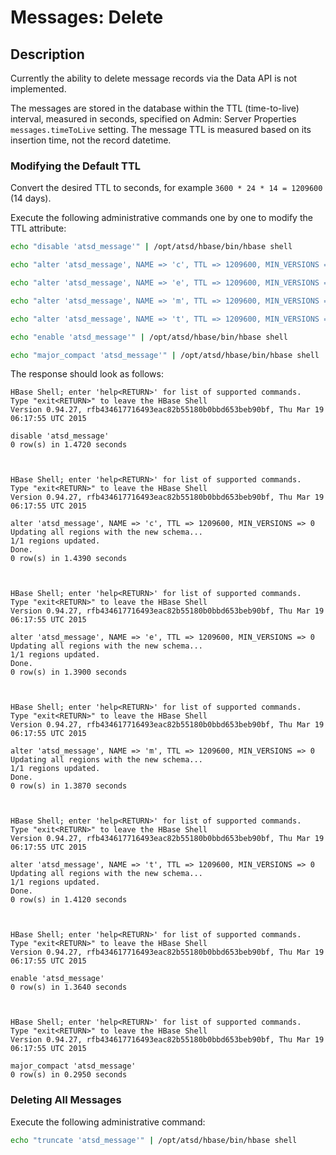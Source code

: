 # Messages: Delete

## Description

Currently the ability to delete message records via the Data API is not implemented. 

The messages are stored in the database within the TTL (time-to-live) interval, measured in seconds, specified on Admin: Server Properties `messages.timeToLive` setting. The message TTL is measured based on its insertion time, not the record datetime.

### Modifying the Default TTL

Convert the desired TTL to seconds, for example `3600 * 24 * 14 = 1209600` (14 days).

Execute the following administrative commands one by one to modify the TTL attribute:

```bash
echo "disable 'atsd_message'" | /opt/atsd/hbase/bin/hbase shell

echo "alter 'atsd_message', NAME => 'c', TTL => 1209600, MIN_VERSIONS => 0" | /opt/atsd/hbase/bin/hbase shell

echo "alter 'atsd_message', NAME => 'e', TTL => 1209600, MIN_VERSIONS => 0" | /opt/atsd/hbase/bin/hbase shell

echo "alter 'atsd_message', NAME => 'm', TTL => 1209600, MIN_VERSIONS => 0" | /opt/atsd/hbase/bin/hbase shell

echo "alter 'atsd_message', NAME => 't', TTL => 1209600, MIN_VERSIONS => 0" | /opt/atsd/hbase/bin/hbase shell

echo "enable 'atsd_message'" | /opt/atsd/hbase/bin/hbase shell

echo "major_compact 'atsd_message'" | /opt/atsd/hbase/bin/hbase shell

```

The response should look as follows:

```
HBase Shell; enter 'help<RETURN>' for list of supported commands.
Type "exit<RETURN>" to leave the HBase Shell
Version 0.94.27, rfb434617716493eac82b55180b0bbd653beb90bf, Thu Mar 19 06:17:55 UTC 2015

disable 'atsd_message'
0 row(s) in 1.4720 seconds



HBase Shell; enter 'help<RETURN>' for list of supported commands.
Type "exit<RETURN>" to leave the HBase Shell
Version 0.94.27, rfb434617716493eac82b55180b0bbd653beb90bf, Thu Mar 19 06:17:55 UTC 2015

alter 'atsd_message', NAME => 'c', TTL => 1209600, MIN_VERSIONS => 0
Updating all regions with the new schema...
1/1 regions updated.
Done.
0 row(s) in 1.4390 seconds



HBase Shell; enter 'help<RETURN>' for list of supported commands.
Type "exit<RETURN>" to leave the HBase Shell
Version 0.94.27, rfb434617716493eac82b55180b0bbd653beb90bf, Thu Mar 19 06:17:55 UTC 2015

alter 'atsd_message', NAME => 'e', TTL => 1209600, MIN_VERSIONS => 0
Updating all regions with the new schema...
1/1 regions updated.
Done.
0 row(s) in 1.3900 seconds



HBase Shell; enter 'help<RETURN>' for list of supported commands.
Type "exit<RETURN>" to leave the HBase Shell
Version 0.94.27, rfb434617716493eac82b55180b0bbd653beb90bf, Thu Mar 19 06:17:55 UTC 2015

alter 'atsd_message', NAME => 'm', TTL => 1209600, MIN_VERSIONS => 0
Updating all regions with the new schema...
1/1 regions updated.
Done.
0 row(s) in 1.3870 seconds



HBase Shell; enter 'help<RETURN>' for list of supported commands.
Type "exit<RETURN>" to leave the HBase Shell
Version 0.94.27, rfb434617716493eac82b55180b0bbd653beb90bf, Thu Mar 19 06:17:55 UTC 2015

alter 'atsd_message', NAME => 't', TTL => 1209600, MIN_VERSIONS => 0
Updating all regions with the new schema...
1/1 regions updated.
Done.
0 row(s) in 1.4120 seconds



HBase Shell; enter 'help<RETURN>' for list of supported commands.
Type "exit<RETURN>" to leave the HBase Shell
Version 0.94.27, rfb434617716493eac82b55180b0bbd653beb90bf, Thu Mar 19 06:17:55 UTC 2015

enable 'atsd_message'
0 row(s) in 1.3640 seconds



HBase Shell; enter 'help<RETURN>' for list of supported commands.
Type "exit<RETURN>" to leave the HBase Shell
Version 0.94.27, rfb434617716493eac82b55180b0bbd653beb90bf, Thu Mar 19 06:17:55 UTC 2015

major_compact 'atsd_message'
0 row(s) in 0.2950 seconds
```

### Deleting All Messages

Execute the following administrative command:

```bash
echo "truncate 'atsd_message'" | /opt/atsd/hbase/bin/hbase shell
```
